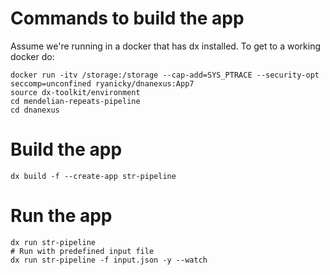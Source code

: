 # Commands to build the app

Assume we're running in a docker that has dx installed. To get to a working docker do:

```
docker run -itv /storage:/storage --cap-add=SYS_PTRACE --security-opt seccomp=unconfined ryanicky/dnanexus:App7
source dx-toolkit/environment
cd mendelian-repeats-pipeline
cd dnanexus
```

# Build the app
```
dx build -f --create-app str-pipeline
```

# Run the app
```
dx run str-pipeline
# Run with predefined input file
dx run str-pipeline -f input.json -y --watch
